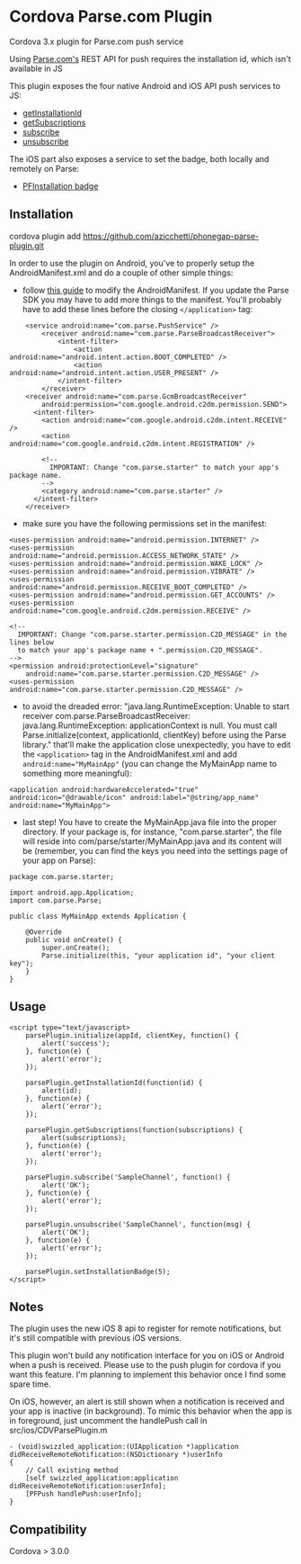 Cordova Parse.com Plugin
=========================

Cordova 3.x plugin for Parse.com push service

Using [Parse.com's](http://parse.com) REST API for push requires the installation id, which isn't available in JS

This plugin exposes the four native Android and iOS API push services to JS:
* <a href="https://www.parse.com/docs/android/api/com/parse/ParseInstallation.html#getInstallationId()">getInstallationId</a>
* <a href="https://www.parse.com/docs/android/api/com/parse/PushService.html#getSubscriptions(android.content.Context)">getSubscriptions</a>
* <a href="https://www.parse.com/docs/android/api/com/parse/PushService.html#subscribe(android.content.Context, java.lang.String, java.lang.Class, int)">subscribe</a>
* <a href="https://www.parse.com/docs/android/api/com/parse/PushService.html#unsubscribe(android.content.Context, java.lang.String)">unsubscribe</a>

The iOS part also exposes a service to set the badge, both locally and remotely on Parse:
* <a href="https://www.parse.com/docs/ios/api/Classes/PFInstallation.html#//api/name/badge">PFInstallation badge</a>

Installation
------------
cordova plugin add https://github.com/azicchetti/phonegap-parse-plugin.git

In order to use the plugin on Android, you've to properly setup the AndroidManifest.xml and do a couple of other simple things:

* follow <a href="https://parse.com/apps/quickstart#parse_push/android/existing">this guide</a> to modify the AndroidManifest. If you update the Parse SDK you may have to add more things to the manifest.
You'll probably have to add these lines before the closing `</application>` tag:

```
	<service android:name="com.parse.PushService" />
        <receiver android:name="com.parse.ParseBroadcastReceiver">
            <intent-filter>
                <action android:name="android.intent.action.BOOT_COMPLETED" />
                <action android:name="android.intent.action.USER_PRESENT" />
            </intent-filter>
        </receiver>
	<receiver android:name="com.parse.GcmBroadcastReceiver"
	    android:permission="com.google.android.c2dm.permission.SEND">
	  <intent-filter>
	    <action android:name="com.google.android.c2dm.intent.RECEIVE" />
	    <action android:name="com.google.android.c2dm.intent.REGISTRATION" />
	 
	    <!--
	      IMPORTANT: Change "com.parse.starter" to match your app's package name.
	    -->
	    <category android:name="com.parse.starter" />
	  </intent-filter>
	</receiver>
```

* make sure you have the following permissions set in the manifest:

```
<uses-permission android:name="android.permission.INTERNET" />
<uses-permission android:name="android.permission.ACCESS_NETWORK_STATE" />
<uses-permission android:name="android.permission.WAKE_LOCK" />
<uses-permission android:name="android.permission.VIBRATE" />
<uses-permission android:name="android.permission.RECEIVE_BOOT_COMPLETED" />
<uses-permission android:name="android.permission.GET_ACCOUNTS" />
<uses-permission android:name="com.google.android.c2dm.permission.RECEIVE" />
 
<!--
  IMPORTANT: Change "com.parse.starter.permission.C2D_MESSAGE" in the lines below
  to match your app's package name + ".permission.C2D_MESSAGE".
-->
<permission android:protectionLevel="signature"
    android:name="com.parse.starter.permission.C2D_MESSAGE" />
<uses-permission android:name="com.parse.starter.permission.C2D_MESSAGE" />
```

* to avoid the dreaded error:
	"java.lang.RuntimeException: Unable to start receiver com.parse.ParseBroadcastReceiver: java.lang.RuntimeException: applicationContext is null. You must call Parse.initialize(context, applicationId, clientKey) before using the Parse library."
that'll make the application close unexpectedly, you have to edit the `<application>` tag in the AndroidManifest.xml and add `android:name="MyMainApp"` (you can change the MyMainApp name to something more meaningful):

```
<application android:hardwareAccelerated="true" android:icon="@drawable/icon" android:label="@string/app_name" android:name="MyMainApp">
```

* last step! You have to create the MyMainApp.java file into the proper directory. If your package is, for instance, "com.parse.starter", the file will reside into com/parse/starter/MyMainApp.java and its content will be (remember, you can find the keys you need into the settings page of your app on Parse):

```
package com.parse.starter;

import android.app.Application;
import com.parse.Parse;

public class MyMainApp extends Application {

    @Override
    public void onCreate() {
        super.onCreate();
        Parse.initialize(this, "your application id", "your client key");
    }
}
```

Usage
-----
```
<script type="text/javascript>
	parsePlugin.initialize(appId, clientKey, function() {
		alert('success');
	}, function(e) {
		alert('error');
	});
  
	parsePlugin.getInstallationId(function(id) {
		alert(id);
	}, function(e) {
		alert('error');
	});
	
	parsePlugin.getSubscriptions(function(subscriptions) {
		alert(subscriptions);
	}, function(e) {
		alert('error');
	});
	
	parsePlugin.subscribe('SampleChannel', function() {
		alert('OK');
	}, function(e) {
		alert('error');
	});
	
	parsePlugin.unsubscribe('SampleChannel', function(msg) {
		alert('OK');
	}, function(e) {
		alert('error');
	});

	parsePlugin.setInstallationBadge(5);
</script>
```


Notes
-----

The plugin uses the new iOS 8 api to register for remote notifications, but it's still compatible
with previous iOS versions.

This plugin won't build any notification interface for you on iOS or Android when a push is received.
Please use to the push plugin for cordova if you want this feature.
I'm planning to implement this behavior once I find some spare time. 

On iOS, however, an alert is still shown when a notification is received and your app is inactive
(in background). To mimic this behavior when the app is in foreground, just uncomment the handlePush
call in src/ios/CDVParsePlugin.m

```
- (void)swizzled_application:(UIApplication *)application didReceiveRemoteNotification:(NSDictionary *)userInfo
{
    // Call existing method
    [self swizzled_application:application didReceiveRemoteNotification:userInfo];
    [PFPush handlePush:userInfo];
}
```

Compatibility
-------------
Cordova > 3.0.0
